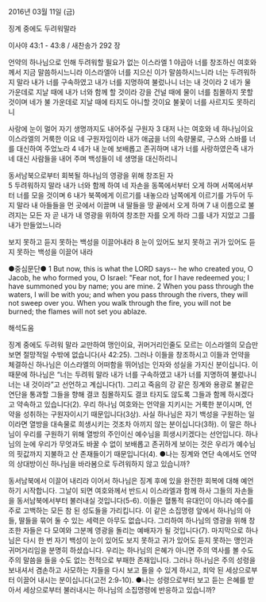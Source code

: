 2016년 03월 11일 (금)

징계 중에도 두려워말라



이사야 43:1 - 43:8 / 새찬송가 292 장


언약의 하나님으로 인해 두려워할 필요가 없는 이스라엘 
1 야곱아 너를 창조하신 여호와께서 지금 말씀하시느니라 이스라엘아 너를 지으신 이가 말씀하시느니라 너는 두려워하지 말라 내가 너를 구속하였고 내가 너를 지명하여 불렀나니 너는 내 것이라 2 네가 물 가운데로 지날 때에 내가 너와 함께 할 것이라 강을 건널 때에 물이 너를 침몰하지 못할 것이며 네가 불 가운데로 지날 때에 타지도 아니할 것이요 불꽃이 너를 사르지도 못하리니

사랑에 눈이 멀어 자기 생명까지도 내어주실 구원자
3 대저 나는 여호와 네 하나님이요 이스라엘의 거룩한 이요 네 구원자임이라 내가 애굽을 너의 속량물로, 구스와 스바를 너를 대신하여 주었노라 4 네가 내 눈에 보배롭고 존귀하며 내가 너를 사랑하였은즉 내가 네 대신 사람들을 내어 주며 백성들이 네 생명을 대신하리니

동서남북으로부터 회복될 하나님의 영광을 위해 창조된 자  
5 두려워하지 말라 내가 너와 함께 하여 네 자손을 동쪽에서부터 오게 하며 서쪽에서부터 너를 모을 것이며 6 내가 북쪽에게 이르기를 내놓으라 남쪽에게 이르기를 가두어 두지 말라 내 아들들을 먼 곳에서 이끌며 내 딸들을 땅 끝에서 오게 하며 7 내 이름으로 불려지는 모든 자 곧 내가 내 영광을 위하여 창조한 자를 오게 하라 그를 내가 지었고 그를 내가 만들었느니라

보지 못하고 듣지 못하는 백성을 이끌어내라
8 눈이 있어도 보지 못하고 귀가 있어도 듣지 못하는 백성을 이끌어 내라

●중심문단● 1 But now, this is what the LORD says-- he who created you, O Jacob, he who formed you, O Israel: "Fear not, for I have redeemed you; I have summoned you by name; you are mine. 2 When you pass through the waters, I will be with you; and when you pass through the rivers, they will not sweep over you. When you walk through the fire, you will not be burned; the flames will not set you ablaze.

해석도움





징계 중에도 두려워 말라 
교만하여 맹인이요, 귀머거리인줄도 모르는 이스라엘의 모습만 보면 절망적일 수밖에 없습니다(사 42:25). 그러나 이들을 창조하시고 이들과 언약을 체결하신 하나님은 이스라엘의 어떠함을 뛰어넘는 인자와 성실을 가지신 분이십니다. 이 때문에 하나님은 “너는 두려워 말라 내가 너를 구속하였고 내가 너를 지명하여 불렀나니 너는 내 것이라”고 선언하고 계십니다(1). 그리고 죽음의 강 같은 징계와 용광로 불같은 연단을 통과할 그들을 향해 결코 침몰하지도 결코 타지도 않도록 그들과 함께 하시겠다고 약속하고 있습니다(2). 우리 하나님 여호와는 언약을 지키시는 거룩한 분이시며, 언약을 성취하는 구원자이시기 때문입니다(3상). 사실 하나님은 자기 백성을 구원하는 일이라면 열방을 대속물로 희생시키는 것조차 아끼지 않는 분이십니다(3하). 이 말은 하나님이 우리를 구원하기 위해 열방의 주인이신 예수님을 희생시키겠다는 선언입니다. 하나님의 눈에 우리가 무엇과도 바꿀 수 없이 보배롭고 존귀하게 보이는 것은 우리가 예수님의 핏값까지 지불하고 산 존재들이기 때문입니다(4). 
●나는 징계와 연단 속에서도 언약의 상대방이신 하나님을 바라봄으로 두려워하지 않고 있습니까?  

동서남북에서 이끌어 내리라
이어서 하나님은 징계 후에 있을 완전한 회복에 대해 예언하기 시작합니다. 그날이 되면 여호와께서 반드시 이스라엘과 함께 하사 그들의 자손들을 동서남북에서부터 불러내실 것입니다(5-6). 이들은 혈통적 유대인이 아니라 예수를 주로 고백하는 모든 참 된 성도들을 가리킵니다. 이 같은 소집명령 앞에서  하나님의 아들, 딸들을 묶어 둘 수 있는 세력은 아무도 없습니다. 그리하여 하나님의 영광을 위해 창조한 자들은 다 모여와 그분께 영광을 돌리는 예배자가 될 것입니다(7). 마지막으로 하나님은 다시 한 번 자기 백성이 눈이 있어도 보지 못하고 귀가 있어도 듣지 못하는 맹인과 귀머거리임을 분명히 하셨습니다. 우리는 하나님의 은혜가 아니면 주의 역사를 볼 수도 주의 말씀을 들을 수도 없는 전적으로 부패한 존재입니다. 그러나 하나님은 주의 성령을 보내셔서 겸손하고 사모하는 자들을 다시 보고 들을 수 있게 하시고, 죄악 된 세상으로부터 이끌어 내시는 분이십니다(고전 2:9-10). 
●나는 성령으로부터 보고 듣는 은혜를 받아서 세상으로부터 불러내시는 하나님의 소집명령에 반응하고 있습니까?